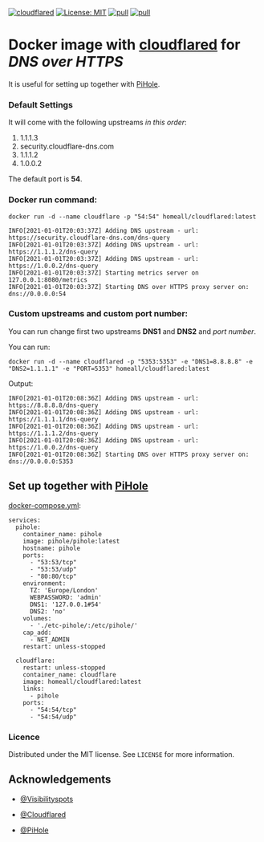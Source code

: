 [![cloudflared](https://github.com/homeall/cloudflared/workflows/CI/badge.svg)](https://github.com/homeall/cloudflared/actions) [![License: MIT](https://img.shields.io/badge/License-MIT-yellow.svg)](https://opensource.org/licenses/MIT) [![pull](https://img.shields.io/docker/pulls/homeall/cloudflared)](https://img.shields.io/docker/pulls/homeall/cloudflared) [![pull](https://img.shields.io/docker/image-size/homeall/cloudflared)](https://img.shields.io/docker/image-size/homeall/cloudflared)


# Docker image with [cloudflared](https://github.com/cloudflare/cloudflared) for *DNS over HTTPS*

It is useful for setting up together with [PiHole](https://hub.docker.com/r/pihole/pihole).

### Default Settings

It will come with the following upstreams *in this order*:
1. 1.1.1.3
2. security.cloudflare-dns.com
3. 1.1.1.2
4. 1.0.0.2

The default port is **54**.

### Docker run command: 

```docker run -d --name cloudflare -p "54:54" homeall/cloudflared:latest```

```INFO[2021-01-01T20:03:37Z] Adding DNS upstream - url: https://1.1.1.3/dns-query
INFO[2021-01-01T20:03:37Z] Adding DNS upstream - url: https://security.cloudflare-dns.com/dns-query
INFO[2021-01-01T20:03:37Z] Adding DNS upstream - url: https://1.1.1.2/dns-query
INFO[2021-01-01T20:03:37Z] Adding DNS upstream - url: https://1.0.0.2/dns-query
INFO[2021-01-01T20:03:37Z] Starting metrics server on 127.0.0.1:8080/metrics
INFO[2021-01-01T20:03:37Z] Starting DNS over HTTPS proxy server on: dns://0.0.0.0:54
```
### Custom upstreams and custom port number:  

You can run change first two upstreams **DNS1** and **DNS2** and *port number*.

You can run:

```docker run -d --name cloudflared -p "5353:5353" -e "DNS1=8.8.8.8" -e "DNS2=1.1.1.1" -e "PORT=5353" homeall/cloudflared:latest```

Output:

```INFO[2021-01-01T20:08:36Z] Starting metrics server on 127.0.0.1:8080/metrics
INFO[2021-01-01T20:08:36Z] Adding DNS upstream - url: https://8.8.8.8/dns-query
INFO[2021-01-01T20:08:36Z] Adding DNS upstream - url: https://1.1.1.1/dns-query
INFO[2021-01-01T20:08:36Z] Adding DNS upstream - url: https://1.1.1.2/dns-query
INFO[2021-01-01T20:08:36Z] Adding DNS upstream - url: https://1.0.0.2/dns-query
INFO[2021-01-01T20:08:36Z] Starting DNS over HTTPS proxy server on: dns://0.0.0.0:5353
```

## Set up together with [PiHole](https://hub.docker.com/r/pihole/pihole)

[docker-compose.yml](https://docs.docker.com/compose/):

```
services:
  pihole:
    container_name: pihole
    image: pihole/pihole:latest
    hostname: pihole
    ports:
      - "53:53/tcp"
      - "53:53/udp"
      - "80:80/tcp"
    environment:
      TZ: 'Europe/London'
      WEBPASSWORD: 'admin'
      DNS1: '127.0.0.1#54'
      DNS2: 'no'
    volumes:
      - './etc-pihole/:/etc/pihole/'
    cap_add:
      - NET_ADMIN
    restart: unless-stopped

  cloudflare:
    restart: unless-stopped
    container_name: cloudflare
    image: homeall/cloudflared:latest
    links:
      - pihole
    ports:
      - "54:54/tcp"
      - "54:54/udp"
```
 
 ### Licence

Distributed under the MIT license. See `LICENSE` for more information.

## Acknowledgements

* [@Visibilityspots](https://github.com/visibilityspots/dockerfile-cloudflared)

* [@Cloudflared](https://github.com/cloudflare/cloudflared)

* [@PiHole](https://pi-hole.net)

